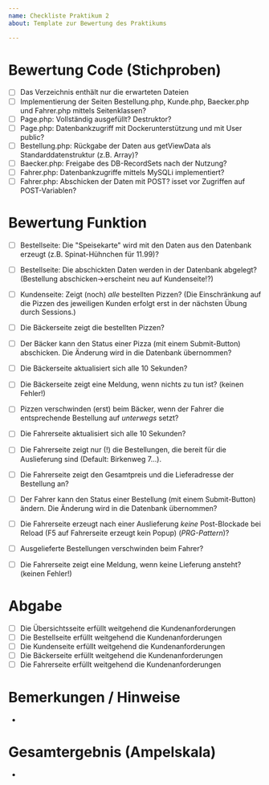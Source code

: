 ```yaml
---
name: Checkliste Praktikum 2
about: Template zur Bewertung des Praktikums

---
```


# Bewertung Code (Stichproben)
- [ ] Das Verzeichnis enthält nur die erwarteten Dateien
- [ ] Implementierung der Seiten Bestellung.php, Kunde.php, Baecker.php und Fahrer.php mittels Seitenklassen? 
- [ ] Page.php: Vollständig ausgefüllt? Destruktor?
- [ ] Page.php: Datenbankzugriff mit Dockerunterstützung und mit User public?
- [ ] Bestellung.php: Rückgabe der Daten aus getViewData als Standarddatenstruktur (z.B. Array)?
- [ ] Baecker.php: Freigabe des DB-RecordSets nach der Nutzung?
- [ ] Fahrer.php: Datenbankzugriffe mittels MySQLi implementiert? 
- [ ] Fahrer.php: Abschicken der Daten mit POST? isset vor Zugriffen auf POST-Variablen?

# Bewertung Funktion
- [ ] Bestellseite: Die "Speisekarte" wird mit den Daten aus den Datenbank erzeugt (z.B. Spinat-Hühnchen für 11.99)? 
- [ ] Bestellseite: Die abschickten Daten werden in der Datenbank abgelegt? (Bestellung abschicken->erscheint neu auf Kundenseite!?)
- [ ] Kundenseite: Zeigt (noch) *alle* bestellten Pizzen? (Die Einschränkung auf die Pizzen des jeweiligen Kunden erfolgt erst in der nächsten Übung durch Sessions.) 
- [ ] Die Bäckerseite zeigt die bestellten Pizzen?
- [ ] Der Bäcker kann den Status einer Pizza (mit einem Submit-Button) abschicken. Die Änderung wird in die Datenbank übernommen? 
- [ ] Die Bäckerseite aktualisiert sich alle 10 Sekunden?
- [ ] Die Bäckerseite zeigt eine Meldung, wenn nichts zu tun ist? (keinen Fehler!)
- [ ] Pizzen verschwinden (erst) beim Bäcker, wenn der Fahrer die entsprechende Bestellung auf *unterwegs* setzt?

- [ ] Die Fahrerseite aktualisiert sich alle 10 Sekunden?
- [ ] Die Fahrerseite zeigt nur (!) die Bestellungen, die bereit für die Auslieferung sind (Default: Birkenweg 7...).
- [ ] Die Fahrerseite zeigt den Gesamtpreis und die Lieferadresse der Bestellung an?
- [ ] Der Fahrer kann den Status einer Bestellung (mit einem Submit-Button) ändern. Die Änderung wird in die Datenbank übernommen? 
- [ ] Die Fahrerseite erzeugt nach einer Auslieferung *keine* Post-Blockade bei Reload (F5 auf Fahrerseite erzeugt kein Popup) (*PRG-Pattern*)?
- [ ] Ausgelieferte Bestellungen verschwinden beim Fahrer?
- [ ] Die Fahrerseite zeigt eine Meldung, wenn keine Lieferung ansteht? (keinen Fehler!)

# Abgabe
- [ ] Die Übersichtsseite erfüllt weitgehend die Kundenanforderungen
- [ ] Die Bestellseite erfüllt weitgehend die Kundenanforderungen
- [ ] Die Kundenseite erfüllt weitgehend die Kundenanforderungen
- [ ] Die Bäckerseite erfüllt weitgehend die Kundenanforderungen
- [ ] Die Fahrerseite erfüllt weitgehend die Kundenanforderungen

# Bemerkungen / Hinweise
- 

# Gesamtergebnis (Ampelskala)
- 
